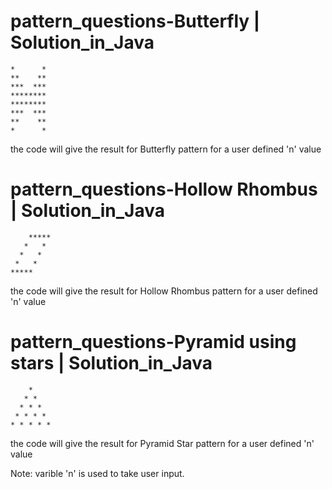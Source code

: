 # pattern_questions-Butterfly | Solution_in_Java


    *      *
    **    **
    ***  ***
    ********
    ********
    ***  ***
    **    **
    *      *

the code will give the result for Butterfly pattern for a user defined 'n' value


# pattern_questions-Hollow Rhombus | Solution_in_Java

        *****
       *   *
      *   *
     *   *
    *****

the code will give the result for Hollow Rhombus pattern for a user defined 'n' value


# pattern_questions-Pyramid using stars | Solution_in_Java

        * 
       * * 
      * * * 
     * * * * 
    * * * * * 

the code will give the result for Pyramid Star pattern for a user defined 'n' value


Note: varible 'n' is used to take user input.
